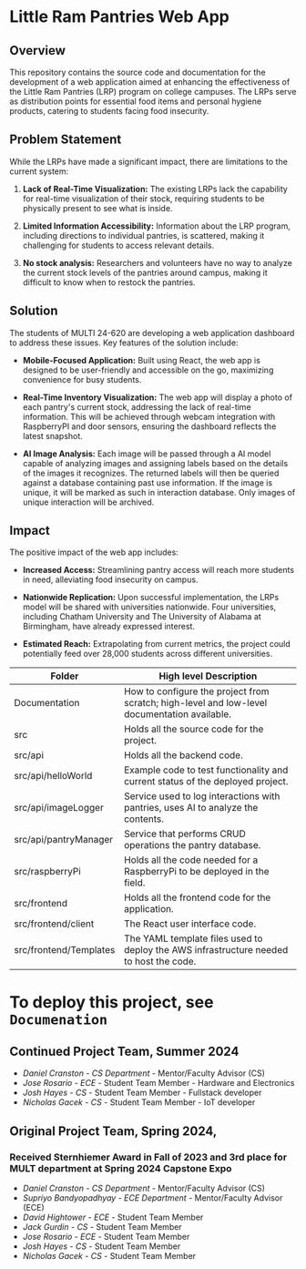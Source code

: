 # Little Ram Pantries Web App

## Overview

This repository contains the source code and documentation for the development of a web application aimed at enhancing the effectiveness of the Little Ram Pantries (LRP) program on college campuses. The LRPs serve as distribution points for essential food items and personal hygiene products, catering to students facing food insecurity.

## Problem Statement

While the LRPs have made a significant impact, there are limitations to the current system:

1. **Lack of Real-Time Visualization:** The existing LRPs lack the capability for real-time visualization of their stock, requiring students to be physically present to see what is inside.

2. **Limited Information Accessibility:** Information about the LRP program, including directions to individual pantries, is scattered, making it challenging for students to access relevant details.

3. **No stock analysis:** Researchers and volunteers have no way to analyze the current stock levels of the pantries around campus, making it difficult to know when to restock the pantries. 

## Solution

The students of MULTI 24-620 are developing a web application dashboard to address these issues. Key features of the solution include:

- **Mobile-Focused Application:** Built using React, the web app is designed to be user-friendly and accessible on the go, maximizing convenience for busy students.

- **Real-Time Inventory Visualization:** The web app will display a photo of each pantry's current stock, addressing the lack of real-time information. This will be achieved through webcam integration with RaspberryPI and door sensors, ensuring the dashboard reflects the latest snapshot.

- **AI Image Analysis:** Each image will be passed through a AI model capable of analyzing images and assigning labels based on the details of the images it recognizes. The returned labels will then be queried against a database containing past use information. If the image is unique, it will be marked as such in interaction database. Only images of unique interaction will be archived. 

## Impact

The positive impact of the web app includes:

- **Increased Access:** Streamlining pantry access will reach more students in need, alleviating food insecurity on campus.

- **Nationwide Replication:** Upon successful implementation, the LRPs model will be shared with universities nationwide. Four universities, including Chatham University and The University of Alabama at Birmingham, have already expressed interest.

- **Estimated Reach:** Extrapolating from current metrics, the project could potentially feed over 28,000 students across different universities.

| Folder | High level Description |
|---|---|
| Documentation |  How to configure the project from scratch; high-level and low-level documentation available. |
| src | Holds all the source code for the project. |
| src/api | Holds all the backend code. |
| src/api/helloWorld | Example code to test functionality and current status of the deployed project. |
| src/api/imageLogger | Service used to log interactions with pantries, uses AI to analyze the contents. |
| src/api/pantryManager | Service that performs CRUD operations the pantry database. |
| src/raspberryPi | Holds all the code needed for a RaspberryPi to be deployed in the field. |
| src/frontend| Holds all the frontend code for the application. |
| src/frontend/client | The React user interface code. |
| src/frontend/Templates | The YAML template files used to deploy the AWS infrastructure needed to host the code. |

# To deploy this project, see `Documenation`

## Continued Project Team, Summer 2024
- *Daniel Cranston* - *CS Department* - Mentor/Faculty Advisor (CS)
- *Jose Rosario* - *ECE* - Student Team Member - Hardware and Electronics
- *Josh Hayes* - *CS* - Student Team Member - Fullstack developer 
- *Nicholas Gacek* - *CS* - Student Team Member - IoT developer

## Original Project Team, Spring 2024, 

### Received Sternhiemer Award in Fall of 2023 and 3rd place for MULT department at Spring 2024 Capstone Expo

- *Daniel Cranston* - *CS Department* - Mentor/Faculty Advisor (CS)
- *Supriyo Bandyopadhyay* - *ECE Department* - Mentor/Faculty Advisor (ECE)
- *David Hightower* - *ECE* - Student Team Member
- *Jack Gurdin* - *CS* - Student Team Member
- *Jose Rosario* - *ECE* - Student Team Member
- *Josh Hayes* - *CS* - Student Team Member
- *Nicholas Gacek* - *CS* - Student Team Member
